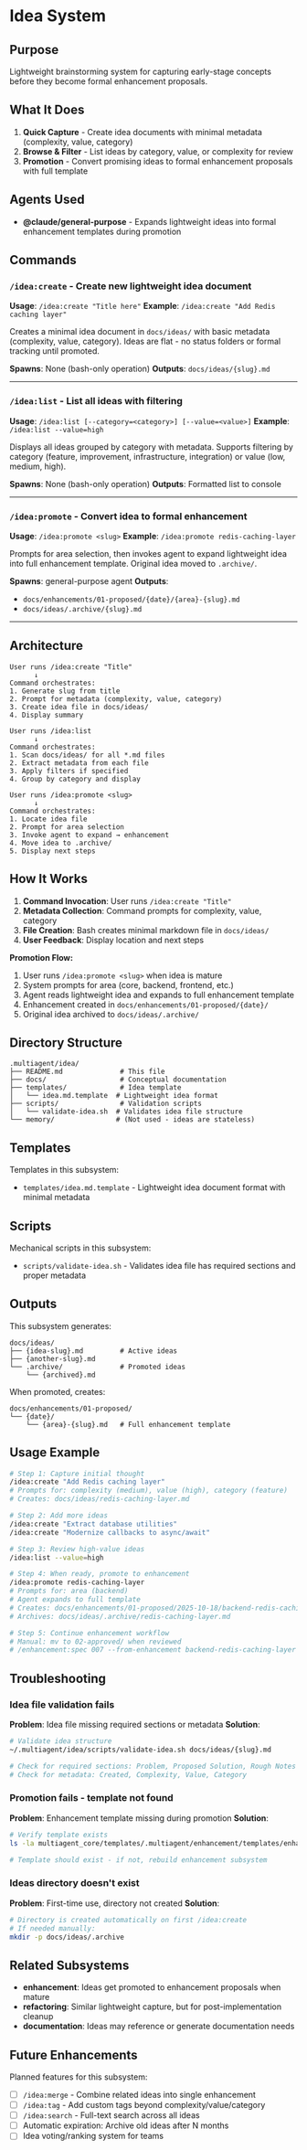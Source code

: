 # Idea System

## Purpose

Lightweight brainstorming system for capturing early-stage concepts before they become formal enhancement proposals.

## What It Does

1. **Quick Capture** - Create idea documents with minimal metadata (complexity, value, category)
2. **Browse & Filter** - List ideas by category, value, or complexity for review
3. **Promotion** - Convert promising ideas to formal enhancement proposals with full template

## Agents Used

- **@claude/general-purpose** - Expands lightweight ideas into formal enhancement templates during promotion

## Commands

### `/idea:create` - Create new lightweight idea document
**Usage**: `/idea:create "Title here"`
**Example**: `/idea:create "Add Redis caching layer"`

Creates a minimal idea document in `docs/ideas/` with basic metadata (complexity, value, category). Ideas are flat - no status folders or formal tracking until promoted.

**Spawns**: None (bash-only operation)
**Outputs**: `docs/ideas/{slug}.md`

---

### `/idea:list` - List all ideas with filtering
**Usage**: `/idea:list [--category=<category>] [--value=<value>]`
**Example**: `/idea:list --value=high`

Displays all ideas grouped by category with metadata. Supports filtering by category (feature, improvement, infrastructure, integration) or value (low, medium, high).

**Spawns**: None (bash-only operation)
**Outputs**: Formatted list to console

---

### `/idea:promote` - Convert idea to formal enhancement
**Usage**: `/idea:promote <slug>`
**Example**: `/idea:promote redis-caching-layer`

Prompts for area selection, then invokes agent to expand lightweight idea into full enhancement template. Original idea moved to `.archive/`.

**Spawns**: general-purpose agent
**Outputs**:
- `docs/enhancements/01-proposed/{date}/{area}-{slug}.md`
- `docs/ideas/.archive/{slug}.md`

---

## Architecture

```
User runs /idea:create "Title"
      ↓
Command orchestrates:
1. Generate slug from title
2. Prompt for metadata (complexity, value, category)
3. Create idea file in docs/ideas/
4. Display summary

User runs /idea:list
      ↓
Command orchestrates:
1. Scan docs/ideas/ for all *.md files
2. Extract metadata from each file
3. Apply filters if specified
4. Group by category and display

User runs /idea:promote <slug>
      ↓
Command orchestrates:
1. Locate idea file
2. Prompt for area selection
3. Invoke agent to expand → enhancement
4. Move idea to .archive/
5. Display next steps
```

## How It Works

1. **Command Invocation**: User runs `/idea:create "Title"`
2. **Metadata Collection**: Command prompts for complexity, value, category
3. **File Creation**: Bash creates minimal markdown file in `docs/ideas/`
4. **User Feedback**: Display location and next steps

**Promotion Flow:**
1. User runs `/idea:promote <slug>` when idea is mature
2. System prompts for area (core, backend, frontend, etc.)
3. Agent reads lightweight idea and expands to full enhancement template
4. Enhancement created in `docs/enhancements/01-proposed/{date}/`
5. Original idea archived to `docs/ideas/.archive/`

## Directory Structure

```
.multiagent/idea/
├── README.md              # This file
├── docs/                  # Conceptual documentation
├── templates/             # Idea template
│   └── idea.md.template  # Lightweight idea format
├── scripts/               # Validation scripts
│   └── validate-idea.sh  # Validates idea file structure
└── memory/               # (Not used - ideas are stateless)
```

## Templates

Templates in this subsystem:

- `templates/idea.md.template` - Lightweight idea document format with minimal metadata

## Scripts

Mechanical scripts in this subsystem:

- `scripts/validate-idea.sh` - Validates idea file has required sections and proper metadata

## Outputs

This subsystem generates:

```
docs/ideas/
├── {idea-slug}.md         # Active ideas
├── {another-slug}.md
└── .archive/              # Promoted ideas
    └── {archived}.md
```

When promoted, creates:
```
docs/enhancements/01-proposed/
└── {date}/
    └── {area}-{slug}.md   # Full enhancement template
```

## Usage Example

```bash
# Step 1: Capture initial thought
/idea:create "Add Redis caching layer"
# Prompts for: complexity (medium), value (high), category (feature)
# Creates: docs/ideas/redis-caching-layer.md

# Step 2: Add more ideas
/idea:create "Extract database utilities"
/idea:create "Modernize callbacks to async/await"

# Step 3: Review high-value ideas
/idea:list --value=high

# Step 4: When ready, promote to enhancement
/idea:promote redis-caching-layer
# Prompts for: area (backend)
# Agent expands to full template
# Creates: docs/enhancements/01-proposed/2025-10-18/backend-redis-caching-layer.md
# Archives: docs/ideas/.archive/redis-caching-layer.md

# Step 5: Continue enhancement workflow
# Manual: mv to 02-approved/ when reviewed
# /enhancement:spec 007 --from-enhancement backend-redis-caching-layer
```

## Troubleshooting

### Idea file validation fails
**Problem**: Idea file missing required sections or metadata
**Solution**:
```bash
# Validate idea structure
~/.multiagent/idea/scripts/validate-idea.sh docs/ideas/{slug}.md

# Check for required sections: Problem, Proposed Solution, Rough Notes
# Check for metadata: Created, Complexity, Value, Category
```

### Promotion fails - template not found
**Problem**: Enhancement template missing during promotion
**Solution**:
```bash
# Verify template exists
ls -la multiagent_core/templates/.multiagent/enhancement/templates/enhancement.md.template

# Template should exist - if not, rebuild enhancement subsystem
```

### Ideas directory doesn't exist
**Problem**: First-time use, directory not created
**Solution**:
```bash
# Directory is created automatically on first /idea:create
# If needed manually:
mkdir -p docs/ideas/.archive
```

## Related Subsystems

- **enhancement**: Ideas get promoted to enhancement proposals when mature
- **refactoring**: Similar lightweight capture, but for post-implementation cleanup
- **documentation**: Ideas may reference or generate documentation needs

## Future Enhancements

Planned features for this subsystem:

- [ ] `/idea:merge` - Combine related ideas into single enhancement
- [ ] `/idea:tag` - Add custom tags beyond complexity/value/category
- [ ] `/idea:search` - Full-text search across all ideas
- [ ] Automatic expiration: Archive old ideas after N months
- [ ] Idea voting/ranking system for teams
